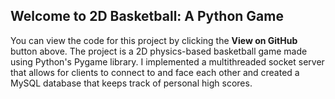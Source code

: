 ## Welcome to 2D Basketball: A Python Game

You can view the code for this project by clicking the **View on GitHub** button above. The project is a 2D physics-based basketball game made using Python's Pygame library. I implemented a multithreaded socket server that allows for clients to connect to and face each other and created a MySQL database that keeps track of personal high scores.
